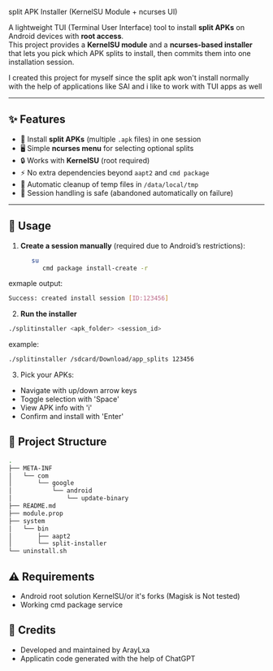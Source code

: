 split APK Installer (KernelSU Module + ncurses UI)

A lightweight TUI (Terminal User Interface) tool to install **split APKs** on Android devices with **root access**.  
This project provides a **KernelSU module** and a **ncurses-based installer** that lets you pick which APK splits to install, then commits them into one installation session.

I created this project for myself since the split apk won't install normally with the help of applications like SAI and i like to work with TUI apps as well

---

## ✨ Features
- 📱 Install **split APKs** (multiple `.apk` files) in one session  
- 🖥️ Simple **ncurses menu** for selecting optional splits  
- 🔒 Works with **KernelSU** (root required)  
- ⚡ No extra dependencies beyond `aapt2` and `cmd package`  
- 🧹 Automatic cleanup of temp files in `/data/local/tmp`  
- 🛑 Session handling is safe (abandoned automatically on failure)

---

## 📖 Usage

1. **Create a session manually** (required due to Android’s restrictions):
   ```sh
      su
         cmd package install-create -r
   ```
exmaple output:
```sh
Success: created install session [ID:123456]
```

2. **Run the installer**
```sh
./splitinstaller <apk_folder> <session_id>
```
example:
```sh
./splitinstaller /sdcard/Download/app_splits 123456
```

3. Pick your APKs:
- Navigate with up/down arrow keys
- Toggle selection with 'Space'
- View APK info with 'i'
- Confirm and install with 'Enter'

## 📂 Project Structure
```sh
.
├── META-INF
│   └── com
│       └── google
│           └── android
│               └── update-binary
├── README.md
├── module.prop
├── system
│   └── bin
│       ├── aapt2
│       └── split-installer
└── uninstall.sh
```

## ⚠️ Requirements
- Android root solution KernelSU/or it's forks (Magisk is Not tested)
- Working cmd package service

## 🤝 Credits
- Developed and maintained by ArayLxa
- Applicatin code generated with the help of ChatGPT
